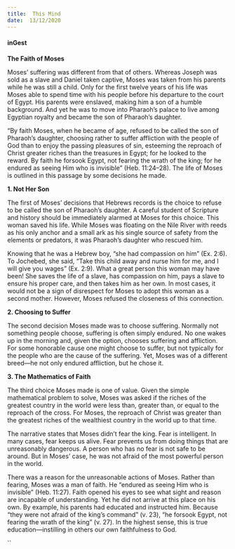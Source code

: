 ```yaml
---
title:  This Mind
date:  13/12/2020
---
```


#### inGest

**The Faith of Moses**

Moses’ suffering was different from that of others. Whereas Joseph was sold as a slave and Daniel taken captive, Moses was taken from his parents while he was still a child. Only for the first twelve years of his life was Moses able to spend time with his people before his departure to the court of Egypt. His parents were enslaved, making him a son of a humble background. And yet he was to move into Pharaoh’s palace to live among Egyptian royalty and became the son of Pharaoh’s daughter.

“By faith Moses, when he became of age, refused to be called the son of Pharaoh’s daughter, choosing rather to suffer affliction with the people of God than to enjoy the passing pleasures of sin, esteeming the reproach of Christ greater riches than the treasures in Egypt; for he looked to the reward. By faith he forsook Egypt, not fearing the wrath of the king; for he endured as seeing Him who is invisible” (Heb. 11:24–28). The life of Moses is outlined in this passage by some decisions he made.

**1. Not Her Son**

The first of Moses’ decisions that Hebrews records is the choice to refuse to be called the son of Pharaoh’s daughter. A careful student of Scripture and history should be immediately alarmed at Moses for this choice. This woman saved his life. While Moses was floating on the Nile River with reeds as his only anchor and a small ark as his single source of safety from the elements or predators, it was Pharaoh’s daughter who rescued him.

Knowing that he was a Hebrew boy, “she had compassion on him” (Ex. 2:6). To Jochebed, she said, “Take this child away and nurse him for me, and I will give you wages” (Ex. 2:9). What a great person this woman may have been! She saves the life of a slave, has compassion on him, pays a slave to ensure his proper care, and then takes him as her own. In most cases, it would not be a sign of disrespect for Moses to adopt this woman as a second mother. However, Moses refused the closeness of this connection.

**2. Choosing to Suffer**

The second decision Moses made was to choose suffering. Normally not something people choose, suffering is often simply endured. No one wakes up in the morning and, given the option, chooses suffering and affliction. For some honorable cause one might choose to suffer, but not typically for the people who are the cause of the suffering. Yet, Moses was of a different breed—he not only endured affliction, but he chose it.

**3. The Mathematics of Faith**

The third choice Moses made is one of value. Given the simple mathematical problem to solve, Moses was asked if the riches of the greatest country in the world were less than, greater than, or equal to the reproach of the cross. For Moses, the reproach of Christ was greater than the greatest riches of the wealthiest country in the world up to that time.

The narrative states that Moses didn’t fear the king. Fear is intelligent. In many cases, fear keeps us alive. Fear prevents us from doing things that are unreasonably dangerous. A person who has no fear is not safe to be around. But in Moses’ case, he was not afraid of the most powerful person in the world.

There was a reason for the unreasonable actions of Moses. Rather than fearing, Moses was a man of faith. He “endured as seeing Him who is invisible” (Heb. 11:27). Faith opened his eyes to see what sight and reason are incapable of understanding. Yet he did not arrive at this place on his own. By example, his parents had educated and instructed him. Because “they were not afraid of the king’s command” (v. 23), “he forsook Egypt, not fearing the wrath of the king” (v. 27).  In the highest sense, this is true education—instilling in others our own faithfulness to God.

``